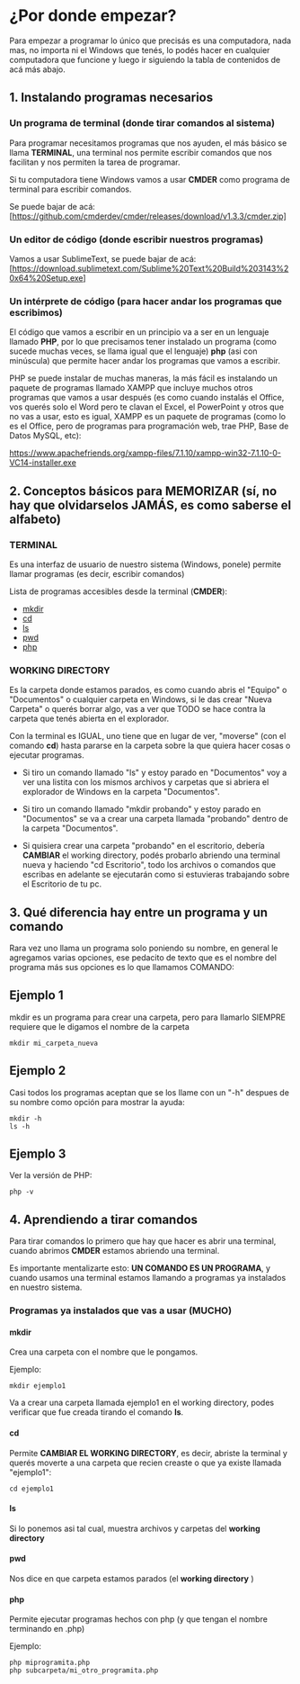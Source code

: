 # ¿Por donde empezar?

Para empezar a programar lo único que precisás es una computadora, nada mas, no importa ni el Windows que tenés, lo podés hacer en cualquier computadora que funcione y luego ir siguiendo la tabla de contenidos de acá más abajo.


## 1. Instalando programas necesarios

### Un programa de terminal (donde tirar comandos al sistema)
Para programar necesitamos programas que nos ayuden, el más básico se llama **TERMINAL**, una terminal nos permite escribir comandos que nos facilitan y nos permiten la tarea de programar.

Si tu computadora tiene Windows vamos a usar **CMDER** como programa de terminal para escribir comandos.

Se puede bajar de acá:
[https://github.com/cmderdev/cmder/releases/download/v1.3.3/cmder.zip]


### Un editor de código (donde escribir nuestros programas)
Vamos a usar SublimeText, se puede bajar de acá:
[https://download.sublimetext.com/Sublime%20Text%20Build%203143%20x64%20Setup.exe]


### Un intérprete de código (para hacer andar los programas que escribimos)

El código que vamos a escribir en un principio va a ser en un lenguaje llamado **PHP**, por lo que precisamos tener instalado un programa (como sucede muchas veces, se llama igual que el lenguaje) **php** (asi con minúscula) que permite hacer andar los programas que vamos a escribir.

PHP se puede instalar de muchas maneras, la más fácil es instalando un paquete de programas llamado XAMPP que incluye muchos otros programas que vamos a usar después (es como cuando instalás el Office, vos querés solo el Word pero te clavan el Excel, el PowerPoint y otros que no vas a usar, esto es igual, XAMPP es un paquete de programas (como lo es el Office, pero de programas para programación web, trae PHP, Base de Datos MySQL, etc):

https://www.apachefriends.org/xampp-files/7.1.10/xampp-win32-7.1.10-0-VC14-installer.exe


## 2. Conceptos básicos para MEMORIZAR (sí, no hay que olvidarselos JAMÁS, es como saberse el alfabeto)


### TERMINAL
Es una interfaz de usuario de nuestro sistema (Windows, ponele) permite llamar programas (es decir, escribir comandos)

Lista de programas accesibles desde la terminal (**CMDER**):
- [mkdir](#mkdir)
- [cd](#cd)
- [ls](#ls)
- [pwd](#pwd)
- [php](#php)


### WORKING DIRECTORY

Es la carpeta donde estamos parados, es como cuando abris el "Equipo" o "Documentos" o cualquier carpeta en Windows, si le das crear "Nueva Carpeta" o querés borrar algo, vas a ver que TODO se hace contra la carpeta que tenés abierta en el explorador.

Con la terminal es IGUAL, uno tiene que en lugar de ver, "moverse" (con el comando **cd**) hasta pararse en la carpeta sobre la que quiera hacer cosas o ejecutar programas.

- Si tiro un comando llamado "ls" y estoy parado en "Documentos" voy a ver una listita con los mismos archivos y carpetas que si abriera el explorador de Windows en la carpeta "Documentos".

- Si tiro un comando llamado "mkdir probando" y estoy parado en "Documentos" se va a crear una carpeta llamada "probando" dentro de la carpeta "Documentos".

- Si quisiera crear una carpeta "probando" en el escritorio, debería **CAMBIAR** el working directory, podés probarlo abriendo una terminal nueva y haciendo "cd Escritorio", todo los archivos o comandos que escribas en adelante se ejecutarán como si estuvieras trabajando sobre el Escritorio de tu pc.


## 3. Qué diferencia hay entre un programa y un comando
Rara vez uno llama un programa solo poniendo su nombre, en general le agregamos varias opciones, ese pedacito de texto que es el nombre del programa más sus opciones es lo que llamamos COMANDO:

Ejemplo 1
---
mkdir es un programa para crear una carpeta, pero para llamarlo SIEMPRE requiere que le digamos el nombre de la carpeta
```
mkdir mi_carpeta_nueva
```

Ejemplo 2
---
Casi todos los programas aceptan que se los llame con un "-h" despues de su nombre como opción para mostrar la ayuda:
```
mkdir -h
ls -h
```

Ejemplo 3
---
Ver la versión de PHP:
```
php -v
```

## 4. Aprendiendo a tirar comandos

Para tirar comandos lo primero que hay que hacer es abrir una terminal, cuando abrimos **CMDER** estamos abriendo una terminal.

Es importante mentalizarte esto: **UN COMANDO ES UN PROGRAMA**, y cuando usamos una terminal estamos llamando a programas ya instalados en nuestro sistema.

### Programas ya instalados que vas a usar (MUCHO)

#### mkdir
Crea una carpeta con el nombre que le pongamos.

Ejemplo:
```
mkdir ejemplo1
```

Va a crear una carpeta llamada ejemplo1 en el working directory, podes verificar que fue creada tirando el comando **ls**.

#### cd
Permite **CAMBIAR EL WORKING DIRECTORY**, es decir, abriste la terminal y querés moverte a una carpeta que recien creaste o que ya existe llamada "ejemplo1":
```
cd ejemplo1
```

#### ls
Si lo ponemos asi tal cual, muestra archivos y carpetas del **working directory**

#### pwd
Nos dice en que carpeta estamos parados (el **working directory** )

#### php
Permite ejecutar programas hechos con php (y que tengan el nombre terminando en .php)

Ejemplo:
```
php miprogramita.php
php subcarpeta/mi_otro_programita.php
```
